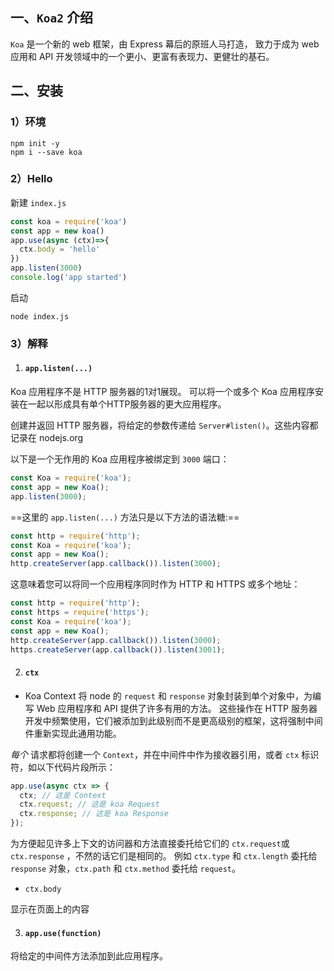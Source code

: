 ## 一、`Koa2` 介绍

`Koa` 是一个新的 web 框架，由 Express 幕后的原班人马打造， 致力于成为 web 应用和 API 开发领域中的一个更小、更富有表现力、更健壮的基石。

## 二、安装

### 1）环境

```shell
npm init -y
npm i --save koa
```

### 2）Hello

新建 `index.js`

```js
const koa = require('koa')
const app = new koa()
app.use(async (ctx)=>{
  ctx.body = 'hello'
})
app.listen(3000)
console.log('app started')
```

启动

```shell
node index.js
```

### 3）解释

1. #### `app.listen(...)`

Koa 应用程序不是 HTTP 服务器的1对1展现。 可以将一个或多个 Koa 应用程序安装在一起以形成具有单个HTTP服务器的更大应用程序。

创建并返回 HTTP 服务器，将给定的参数传递给 `Server#listen()`。这些内容都记录在 nodejs.org

以下是一个无作用的 Koa 应用程序被绑定到 `3000` 端口：

```js
const Koa = require('koa');
const app = new Koa();
app.listen(3000);
```

==这里的 `app.listen(...)` 方法只是以下方法的语法糖:==

```js
const http = require('http');
const Koa = require('koa');
const app = new Koa();
http.createServer(app.callback()).listen(3000);
```

这意味着您可以将同一个应用程序同时作为 HTTP 和 HTTPS 或多个地址：

```js
const http = require('http');
const https = require('https');
const Koa = require('koa');
const app = new Koa();
http.createServer(app.callback()).listen(3000);
https.createServer(app.callback()).listen(3001);
```

2. #### `ctx`

- Koa Context 将 node 的 `request` 和 `response` 对象封装到单个对象中，为编写 Web 应用程序和 API 提供了许多有用的方法。 这些操作在 HTTP 服务器开发中频繁使用，它们被添加到此级别而不是更高级别的框架，这将强制中间件重新实现此通用功能。

_每个_ 请求都将创建一个 `Context`，并在中间件中作为接收器引用，或者 `ctx` 标识符，如以下代码片段所示：

```js
app.use(async ctx => {
  ctx; // 这是 Context
  ctx.request; // 这是 koa Request
  ctx.response; // 这是 koa Response
});
```

为方便起见许多上下文的访问器和方法直接委托给它们的 `ctx.request`或 `ctx.response` ，不然的话它们是相同的。 例如 `ctx.type` 和 `ctx.length` 委托给 `response` 对象，`ctx.path` 和 `ctx.method` 委托给 `request`。

- `ctx.body`

显示在页面上的内容

3. #### `app.use(function)`

将给定的中间件方法添加到此应用程序。